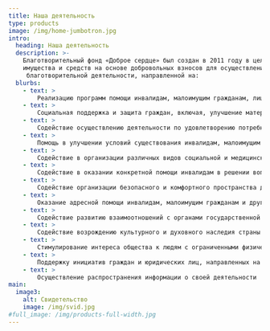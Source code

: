 ```yaml
---
title: Наша деятельность
type: products
image: /img/home-jumbotron.jpg
intro:
  heading: Наша деятельность
  description: >-
    Благотворительный фонд «Доброе сердце» был создан в 2011 году в целях формирования 
    имущества и средств на основе добровольных взносов для осуществления
     благотворительной деятельности, направленной на: 
  blurbs:
    - text: >
        Реализацию программ помощи инвалидам, малоимущим гражданам, лицам не имеющим жилья (бездомным) и другим категориям социально незащищенных лиц, путем оказания материальной и иной помощи, в том числе через развитие и внедрение инструментов благотворительности, связанных с использованием сети Интернет, создание и использование эффективной системы привлечения и распределения пожертвований от физических и юридических лиц
    - text: >
        Социальная поддержка и защита граждан, включая, улучшение материального положения малообеспеченных, социальную реабилитацию безработных, бездомных, беженцев, инвалидов и иных лиц, которые в силу своих физических, интеллектуальных особенностей и иных обстоятельств не способных самостоятельно реализовать свои права и законные интересы
    - text: >
        Содействие осуществлению деятельности по удовлетворению потребностей физических лиц в социальных услугах, в том числе в получении медицинской помощи, торгово-бытовом обслуживании, трудоустройстве, улучшении материальных, жилищных и бытовых условий жизни
    - text: >
        Помощь в улучшении условий существования инвалидам, малоимущим гражданам и другим категориям социально незащищенных лиц
    - text: >
        Содействие в организации различных видов социальной и медицинской помощи, услуг и форм обслуживания инвалидов, пенсионеров, малоимущих граждан и другим категориям социально незащищенных лиц
    - text: >
        Содействие в оказании конкретной помощи инвалидам в решении вопросов медицинской реабилитации, социально-культурных и жилищно-бытовых вопросов, а также организациям, оказываемым инвалидам такую помощь
    - text: >
        Содействие организации безопасного и комфортного пространства для инвалидов, малоимущих граждан и другим категориям социально незащищенных лиц
    - text: >
        Оказание адресной помощи инвалидам, малоимущим гражданам и другим категориям социально незащищенных лиц
    - text: >
        Содействие развитию взаимоотношений с органами государственной власти РФ, органами местного самоуправления, юридическими и физическими лицами
    - text: >
        Содействие возрождению культурного и духовного наследия страны через финансирование строительства, восстановления и благоукрашения культовых сооружений и зданий, оказание материальной помощи религиозным организациям основных религиозных конфессий
    - text: >
        Стимулирование интереса общества к людям с ограниченными физическими возможностями и продвижение спорта среди людей и групп людей с ограниченными физическими возможностями
    - text: >
        Поддержку инициатив граждан и юридических лиц, направленных на решение социальных, благотворительных, культурных, образовательных и иных общественно значимых проблем      
    - text: >
        Осуществление распространения информации о своей деятельности
main:
  image3:
    alt: Свидетельство
    image: /img/svid.jpg
#full_image: /img/products-full-width.jpg
---
```



